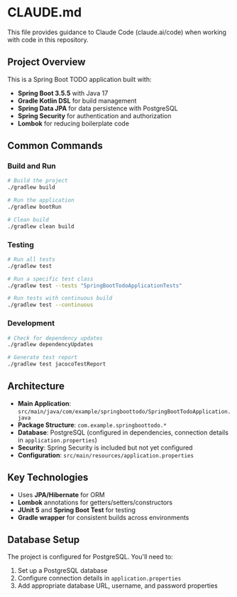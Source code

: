 # CLAUDE.md

This file provides guidance to Claude Code (claude.ai/code) when working with code in this repository.

## Project Overview

This is a Spring Boot TODO application built with:
- **Spring Boot 3.5.5** with Java 17
- **Gradle Kotlin DSL** for build management
- **Spring Data JPA** for data persistence with PostgreSQL
- **Spring Security** for authentication and authorization
- **Lombok** for reducing boilerplate code

## Common Commands

### Build and Run
```bash
# Build the project
./gradlew build

# Run the application
./gradlew bootRun

# Clean build
./gradlew clean build
```

### Testing
```bash
# Run all tests
./gradlew test

# Run a specific test class
./gradlew test --tests "SpringBootTodoApplicationTests"

# Run tests with continuous build
./gradlew test --continuous
```

### Development
```bash
# Check for dependency updates
./gradlew dependencyUpdates

# Generate test report
./gradlew test jacocoTestReport
```

## Architecture

- **Main Application**: `src/main/java/com/example/springboottodo/SpringBootTodoApplication.java`
- **Package Structure**: `com.example.springboottodo.*`
- **Database**: PostgreSQL (configured in dependencies, connection details in `application.properties`)
- **Security**: Spring Security is included but not yet configured
- **Configuration**: `src/main/resources/application.properties`

## Key Technologies

- Uses **JPA/Hibernate** for ORM
- **Lombok** annotations for getters/setters/constructors
- **JUnit 5** and **Spring Boot Test** for testing
- **Gradle wrapper** for consistent builds across environments

## Database Setup

The project is configured for PostgreSQL. You'll need to:
1. Set up a PostgreSQL database
2. Configure connection details in `application.properties`
3. Add appropriate database URL, username, and password properties